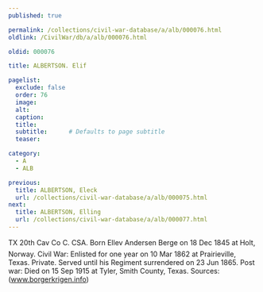 ```yaml
---
published: true

permalink: /collections/civil-war-database/a/alb/000076.html
oldlink: /CivilWar/db/a/alb/000076.html

oldid: 000076

title: ALBERTSON. Elif

pagelist:
  exclude: false
  order: 76
  image: 
  alt:
  caption:
  title:
  subtitle:      # Defaults to page subtitle
  teaser:

category: 
  - A 
  - ALB

previous:
  title: ALBERTSON, Eleck
  url: /collections/civil-war-database/a/alb/000075.html  
next:
  title: ALBERTSON, Elling
  url: /collections/civil-war-database/a/alb/000077.html   
---
```

TX 20th Cav Co C. CSA. Born &#147;Ellev Andersen Berge&#148; on 18 Dec 1845 at Holt, Norway. Civil War: Enlisted for one year on 10 Mar 1862 at Prairieville, Texas. Private. Served until his Regiment surrendered on 23 Jun 1865. Post war: Died on 15 Sep 1915 at Tyler, Smith County, Texas. Sources: (www.borgerkrigen.info)